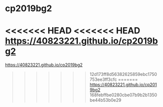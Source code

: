 # cp2019bg2
<<<<<<< HEAD
<<<<<<< HEAD
 https://40823221.github.io/cp2019bg2
=======
https://40823221.github.io/cp2019bg2
>>>>>>> 12d173ff8d56382625859ebc1750753ee3ff3cfc
=======
 https://40823221.github.io/cp2019bg2
>>>>>>> 168febffbe0280cbe07b9b2b1350be44b53b0e29
